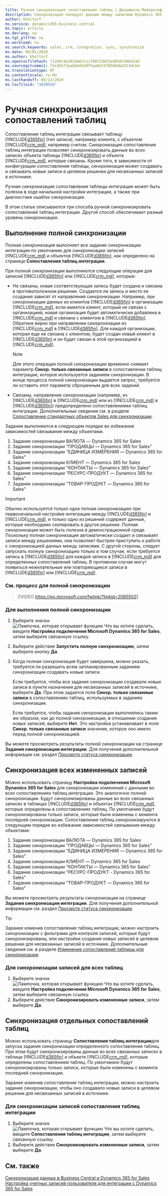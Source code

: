 ```yaml
---
title: Ручная синхронизация сопоставления таблиц | Документы Майкрософт
description: Синхронизация копирует данные между записями Dynamics 365 for Sales и Business Central для поддержания актуальности обеих систем.
author: bholtorf
ms.service: dynamics365-business-central
ms.topic: article
ms.devlang: na
ms.tgt_pltfrm: na
ms.workload: na
ms.search.keywords: sales, crm, integration, sync, synchronize
ms.date: 04/01/2019
ms.author: bholtorf
ms.openlocfilehash: 71284c8a2824e63c21768f2db55edb501486424d
ms.sourcegitcommit: f2e3b571eab6e01d9f5aa8ef47056b6bd313dcbd
ms.translationtype: HT
ms.contentlocale: ru-RU
ms.lasthandoff: 06/13/2019
ms.locfileid: "1629554"
---
```

# <a name="manually-synchronize-table-mappings"></a>Ручная синхронизация сопоставлений таблиц
Сопоставление таблиц интеграции связывает таблицу [!INCLUDE[d365fin](includes/d365fin_md.md)] (тип записи), например клиента, с объектом [!INCLUDE[crm_md](includes/crm_md.md)], например счетом. Синхронизация сопоставления таблиц интеграции позволяет синхронизировать данные во всех записях объекта таблицы [!INCLUDE[d365fin](includes/d365fin_md.md)] и объекта [!INCLUDE[crm_md](includes/crm_md.md)], которые связаны. Кроме того, в зависимости от конфигурации сопоставления таблицы, синхронизация может создавать и связывать новые записи в целевом решении для несвязанных записей в источнике.  

Ручная синхронизация сопоставления таблицы интеграции может быть полезна в ходе начальной настройки интеграции, а также при диагностике ошибок синхронизации.  

В этом статье описываются три способа ручной синхронизировать сопоставлений таблиц интеграции. Другой способ обеспечивает разный уровень синхронизации.

## <a name="run-a-full-synchronization"></a>Выполнение полной синхронизации
Полная синхронизация выполняет все задания синхронизации интеграции по умолчанию для синхронизации записей [!INCLUDE[crm_md](includes/crm_md.md)] и объектов [!INCLUDE[d365fin](includes/d365fin_md.md)], как определено на странице **Сопоставления таблиц интеграции**. 

При полной синхронизации выполняются следующие операции для записей [!INCLUDE[d365fin](includes/d365fin_md.md)] или [!INCLUDE[crm_md](includes/crm_md.md)], которые:

* Не связаны, новая соответствующая запись будет создана и связана в противоположном решении.
Создается ли запись и место ее создания зависят от направления синхронизации. Например, при синхронизации данных из клиентов [!INCLUDE[d365fin](includes/d365fin_md.md)] в организации [!INCLUDE[crm_md](includes/crm_md.md)], если имеется клиент, который не связан с организацией, новая организация будет автоматически добавлена в [!INCLUDE[crm_md](includes/crm_md.md)] и связана с клиентом в [!INCLUDE[d365fin](includes/d365fin_md.md)]. Обратное верно при направлении синхронизации из [!INCLUDE[crm_md](includes/crm_md.md)] в [!INCLUDE[d365fin](includes/d365fin_md.md)]. Для каждой организации, которая еще не связана с клиентом, будет создан новый клиент в [!INCLUDE[d365fin](includes/d365fin_md.md)] и он будет связан в этой организацией в [!INCLUDE[crm_md](includes/crm_md.md)].  

     > [!NOTE]  
     >  Для этого операция полной синхронизации временно снимает параметр **Синхр. только связанные записи** в сопоставлении таблиц интеграции, которое используется заданием синхронизации. В конце процесса полной синхронизации выдается запрос, требуется ли оставить этот параметр сброшенным для всех заданий.  

* Связаны, направление синхронизации (например, из [!INCLUDE[d365fin](includes/d365fin_md.md)] в [!INCLUDE[crm_md](includes/crm_md.md)] или из [!INCLUDE[crm_md](includes/crm_md.md)] в [!INCLUDE[d365fin](includes/d365fin_md.md)]) предопределено сопоставлениями таблиц интеграции. Дополнительные сведения см. в разделе [Сопоставление стандартных объектов Sales для синхронизации](admin-synchronizing-business-central-and-sales.md#standard-sales-entity-mapping-for-synchronization).  

Задания выполняются в следующем порядке во избежание зависимостей связывания между объектами.  

1.  Задание синхронизации ВАЛЮТА — Dynamics 365 for Sales  
2.  Задание синхронизации "ПРОДАВЦЫ — Dynamics 365 for Sales"  
3.  Задание синхронизации "ЕДИНИЦА ИЗМЕРЕНИЯ — Dynamics 365 for Sales"  
4.  Задание синхронизации КЛИЕНТ — Dynamics 365 for Sales  
5.  Задание синхронизации "КОНТАКТЫ — Dynamics 365 for Sales"  
6.  Задание синхронизации "РЕСУРС-ПРОДУКТ — Dynamics 365 for Sales"  
7.  Задание синхронизации "ТОВАР-ПРОДУКТ — Dynamics 365 for Sales"  

> [!IMPORTANT]  
>  Обычно используется только одна полная синхронизацию при первоначальной настройке интеграции между [!INCLUDE[d365fin](includes/d365fin_md.md)] и [!INCLUDE[crm_md](includes/crm_md.md)], и только одно из решений содержит данные, которые необходимо скопировать в другое решение. Полная синхронизации может быть полезна в демонстрационной среде. Поскольку полная синхронизация автоматически создает и связывает записи между решениями, она позволяет быстрее приступить к работе с синхронизацией данных между записями. С другой стороны, следует запускать полную синхронизацию только в том случае, если требуется запись в [!INCLUDE[d365fin](includes/d365fin_md.md)] для каждой записи в [!INCLUDE[crm_md](includes/crm_md.md)] для определенных сопоставлений таблиц. В противном случае могут появиться нежелательные или повторяющиеся записи в [!INCLUDE[d365fin](includes/d365fin_md.md)] или [!INCLUDE[crm_md](includes/crm_md.md)].  

### <a name="see-the-process-for-a-full-synchronization"></a>См. процесс для полной синхронизации
> [!VIDEO https://go.microsoft.com/fwlink/?linkid=2085502]

### <a name="to-run-a-full-synchronization"></a>Для выполнения полной синхронизации  
1.  Выберите значок ![Лампочка, которая открывает функцию Что вы хотите сделать](media/ui-search/search_small.png "Что вы хотите сделать"), введите **Настройка подключения Microsoft Dynamics 365 for Sales**, затем выберите связанную ссылку.
2.  Выберите действие **Запустить полную синхронизацию**, затем выберите кнопку **Да**.  
3.  Когда полная синхронизация будет завершена, можно указать, требуется ли разрешить всем запланированным заданиям синхронизации создавать новые записи.  

    Если требуется, чтобы все задания синхронизации создавали новые записи в пункте назначения для несвязанных записей в источнике, выберите **Да**. При этом задается поле **Синхр. только связанные записи** в сопоставлениях таблиц, используемых в заданиях синхронизации.  

    Если требуется, чтобы задания синхронизации выполнялись таким же образом, как до полной синхронизации, в отношении создания новых записей, выберите **Нет**. Это настройка устанавливает в поле **Синхр. только связанные записи** значение, которое оно имело перед полной синхронизацией.  

Вы можете просмотреть результаты полной синхронизации на странице **Задания синхронизации интеграции**. Для получения дополнительной информации см. раздел [Просмотр статуса синхронизации](admin-how-to-view-synchronization-status.md).  

## <a name="synchronizing-all-modified-records"></a>Синхронизация всех измененных записей
Можно использовать страницу **Настройка подключения Microsoft Dynamics 365 for Sales** для синхронизации изменений с данными во всех сопоставлениях таблиц интеграции. Это аналогично полной синхронизации. Будут синхронизированы данные во всех связанных записях в таблицах [!INCLUDE[d365fin](includes/d365fin_md.md)] и объектах [!INCLUDE[crm_md](includes/crm_md.md)], которые определены в сопоставлениях таблиц. По умолчанию будут синхронизированы только записи, которые были изменены с момента последней синхронизации. Сопоставления таблиц синхронизируются в следующем порядке во избежание зависимостей связывания между объектами:  

1.  Задание синхронизации ВАЛЮТА — Dynamics 365 for Sales  
2.  Задание синхронизации "ПРОДАВЦЫ — Dynamics 365 for Sales"  
3.  Задание синхронизации "ЕДИНИЦА ИЗМЕРЕНИЯ — Dynamics 365 for Sales"  
4.  Задание синхронизации КЛИЕНТ — Dynamics 365 for Sales  
5.  Задание синхронизации "КОНТАКТЫ — Dynamics 365 for Sales"  
6.  Задание синхронизации "РЕСУРС-ПРОДУКТ \- Dynamics 365 for Sales"  
7.  Задание синхронизации "ТОВАР-ПРОДУКТ — Dynamics 365 for Sales"  

Вы можете просмотреть результаты синхронизации на странице **Задания синхронизации интеграции**. Для получения дополнительной информации см. раздел [Просмотр статуса синхронизации](admin-how-to-view-synchronization-status.md).  

> [!TIP]  
>  Заранее изменив сопоставление таблиц интеграции, можно настроить синхронизацию с фильтрами для контроля записей, которые будут синхронизированы, или настройки создания новых записей в целевом решении для несвязанных записей в источнике. Дополнительные сведения см. в разделе [Изменение сопоставлений таблицы для синхронизации](admin-how-to-modify-table-mappings-for-synchronization.md).

### <a name="to-synchronize-records-for-all-tables"></a>Для синхронизации записей для всех таблиц  
1.  Выберите значок ![Лампочка, которая открывает функцию Что вы хотите сделать](media/ui-search/search_small.png "Что вы хотите сделать"), введите **Настройка подключения Microsoft Dynamics 365 for Sales**, затем выберите связанную ссылку.
2.  Выберите действие **Синхронизировать измененные записи**, затем выберите **Да**.  

## <a name="synchronize-individual-table-mappings"></a>Синхронизация отдельных сопоставлений таблиц
Можно использовать страницу **Сопоставления таблиц интеграции**для запуска задания синхронизации определенного сопоставления таблиц. При этом будут синхронизированы данные во всех связанных записях в таблице [!INCLUDE[d365fin](includes/d365fin_md.md)] и объекте [!INCLUDE[crm_md](includes/crm_md.md)], которые определены сопоставлением таблиц. По умолчанию будут синхронизированы только записи, которые были изменены с момента последней синхронизации.  

Заранее изменив сопоставление таблиц интеграции, можно настроить задание синхронизации, чтобы оно создавало новые записи в целевом решении для несвязанных записей в источнике.

### <a name="to-synchronize-records-of-an-integration-table-mapping"></a>Для синхронизации записей сопоставления таблиц интеграции  
1.  Выберите значок ![Лампочка, которая открывает функцию Что вы хотите сделать](media/ui-search/search_small.png "Что вы хотите сделать"), введите **Сопоставления таблиц интеграции**, затем выберите связанную ссылку.
2.  Выберите действие **Синхронизировать измененные записи**, затем выберите **Да**.  

## <a name="see-also"></a>См. также  
[Синхронизация данных в Business Central и Dynamics 365 for Sales](admin-synchronizing-business-central-and-sales.md)   
[Настройка учетных записей пользователя для интеграции с Dynamics 365 for Sales](admin-setting-up-integration-with-dynamics-sales.md)   
